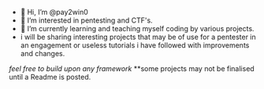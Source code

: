 - 👋 Hi, I’m @pay2win0
- 👀 I’m interested in pentesting and CTF's.
- 🌱 I’m currently learning and teaching myself coding by various projects.
- i will be sharing interesting projects that may be of use for a pentester in an engagement or useless tutorials i have followed
with improvements and changes.

*feel free to build upon any framework*
**some projects may not be finalised until a Readme is posted.




